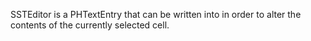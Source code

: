 SSTEditor is a PHTextEntry that can be written into in order to alter the contents of the currently selected cell.